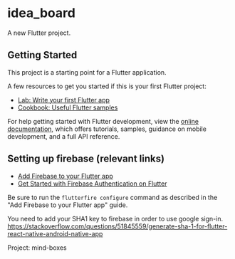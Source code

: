 # idea_board

A new Flutter project.

## Getting Started

This project is a starting point for a Flutter application.

A few resources to get you started if this is your first Flutter project:

- [Lab: Write your first Flutter app](https://docs.flutter.dev/get-started/codelab)
- [Cookbook: Useful Flutter samples](https://docs.flutter.dev/cookbook)

For help getting started with Flutter development, view the
[online documentation](https://docs.flutter.dev/), which offers tutorials,
samples, guidance on mobile development, and a full API reference.



## Setting up firebase (relevant links)
* [Add Firebase to your Flutter app](https://firebase.google.com/docs/flutter/setup)
* [Get Started with Firebase Authentication on Flutter](https://firebase.google.com/docs/auth/flutter/start)

Be sure to run the `flutterfire configure` command as described in the "Add Firebase to your Flutter app" guide.

You need to add your SHA1 key to firebase in order to use google sign-in.
https://stackoverflow.com/questions/51845559/generate-sha-1-for-flutter-react-native-android-native-app

Project: mind-boxes
